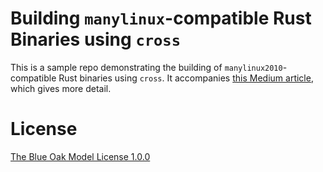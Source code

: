 # Building `manylinux`-compatible Rust Binaries using `cross`

This is a sample repo demonstrating the building of `manylinux2010`-compatible Rust binaries using `cross`. It accompanies [this Medium article](https://medium.com/@urschrei/building-manylinux-compatible-rust-binaries-for-use-in-python-wheels-d5d943619af2?sk=22b0891d8f7403279561de68f3bcbd98), which gives more detail.

# License

[The Blue Oak Model License 1.0.0](LICENSE.md)
